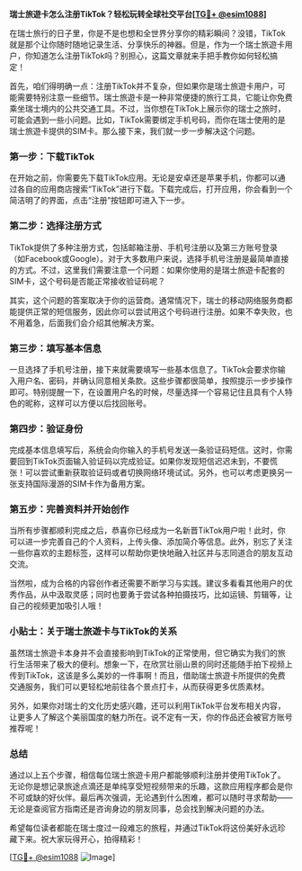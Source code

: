 **瑞士旅遊卡怎么注册TikTok？轻松玩转全球社交平台[[TG💪+ @esim1088](https://t.me/s/esim1088)]**

在瑞士旅行的日子里，你是不是也想和全世界分享你的精彩瞬间？没错，TikTok就是那个让你随时随地记录生活、分享快乐的神器。但是，作为一个瑞士旅遊卡用户，你知道怎么注册TikTok吗？别担心，这篇文章就来手把手教你如何轻松搞定！

首先，咱们得明确一点：注册TikTok并不复杂，但如果你是瑞士旅遊卡用户，可能需要特别注意一些细节。瑞士旅遊卡是一种非常便捷的旅行工具，它能让你免费乘坐瑞士境内的公共交通工具。不过，当你想在TikTok上展示你的瑞士之旅时，可能会遇到一些小问题。比如，TikTok需要绑定手机号码，而你在瑞士使用的是瑞士旅遊卡提供的SIM卡。那么接下来，我们就一步一步解决这个问题。

### 第一步：下载TikTok

在开始之前，你需要先下载TikTok应用。无论是安卓还是苹果手机，你都可以通过各自的应用商店搜索“TikTok”进行下载。下载完成后，打开应用，你会看到一个简洁明了的界面，点击“注册”按钮即可进入下一步。

### 第二步：选择注册方式

TikTok提供了多种注册方式，包括邮箱注册、手机号注册以及第三方账号登录（如Facebook或Google）。对于大多数用户来说，选择手机号注册是最简单直接的方式。不过，这里我们需要注意一个问题：如果你使用的是瑞士旅遊卡配套的SIM卡，这个号码是否能正常接收验证码呢？

其实，这个问题的答案取决于你的运营商。通常情况下，瑞士的移动网络服务商都能提供正常的短信服务，因此你可以尝试用这个号码进行注册。如果不幸失败，也不用着急，后面我们会介绍其他解决方案。

### 第三步：填写基本信息

一旦选择了手机号注册，接下来就需要填写一些基本信息了。TikTok会要求你输入用户名、密码，并确认同意相关条款。这些步骤都很简单，按照提示一步步操作即可。特别提醒一下，在设置用户名的时候，尽量选择一个容易记住且具有个人特色的昵称，这样可以方便以后找回账号。

### 第四步：验证身份

完成基本信息填写后，系统会向你输入的手机号发送一条验证码短信。这时，你需要回到TikTok页面输入验证码以完成验证。如果你发现短信迟迟未到，不要慌张！可以尝试重新获取验证码或者切换网络环境试试。另外，也可以考虑更换另一张支持国际漫游的SIM卡作为备用方案。

### 第五步：完善资料并开始创作

当所有步骤都顺利完成之后，恭喜你已经成为一名新晋TikTok用户啦！此时，你可以进一步完善自己的个人资料，上传头像、添加简介等信息。此外，别忘了关注一些你喜欢的主题标签，这样可以帮助你更快地融入社区并与志同道合的朋友互动交流。

当然啦，成为合格的内容创作者还需要不断学习与实践。建议多看看其他用户的优秀作品，从中汲取灵感；同时也要勇于尝试各种拍摄技巧，比如运镜、剪辑等，让自己的视频更加吸引人哦！

### 小贴士：关于瑞士旅遊卡与TikTok的关系

虽然瑞士旅遊卡本身并不会直接影响到TikTok的正常使用，但它确实为我们的旅行生活带来了极大的便利。想象一下，在欣赏壮丽山景的同时还能随手拍下视频上传到TikTok，这该是多么美妙的一件事啊！而且，借助瑞士旅遊卡所提供的免费交通服务，我们可以更轻松地前往各个景点打卡，从而获得更多优质素材。

另外，如果你对瑞士的文化历史感兴趣，还可以利用TikTok平台发布相关内容，让更多人了解这个美丽国度的魅力所在。说不定有一天，你的作品还会被官方账号推荐呢！

### 总结

通过以上五个步骤，相信每位瑞士旅遊卡用户都能够顺利注册并使用TikTok了。无论你是想记录旅途点滴还是单纯享受短视频带来的乐趣，这款应用程序都会是你不可或缺的好伙伴。最后再次强调，无论遇到什么困难，都可以随时寻求帮助——无论是查阅官方指南还是咨询身边的朋友同事，总会找到解决问题的办法。

希望每位读者都能在瑞士度过一段难忘的旅程，并通过TikTok将这份美好永远珍藏下来。祝大家玩得开心，拍得精彩！

[[TG💪+ @esim1088](https://t.me/s/esim1088) ![Image](https://i.postimg.cc/4NQfJmqS/Snipaste-2025-05-13-00-14-12.png)]